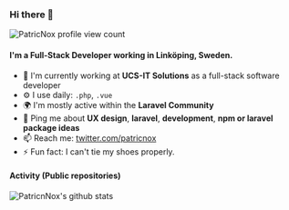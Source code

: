 ### Hi there 👋

![PatricNox profile view count](https://komarev.com/ghpvc/?username=patricnox&color=brightgreen)

#### I'm a Full-Stack Developer working in Linköping, Sweden.

- 🏢 I'm currently working at **UCS-IT Solutions** as a full-stack software developer
- ⚙️ I use daily: `.php`, `.vue` 
- 🌍 I'm mostly active within the **Laravel Community**
- 💬 Ping me about **UX design**, **laravel**, **development**, **npm or laravel package ideas**
- 📫  Reach me: [twitter.com/patricnox](https://twitter.com/patricnox)
- ⚡️  Fun fact: I can't tie my shoes properly.


#### Activity (Public repositories)

![PatricnNox's github stats](https://github-readme-stats.vercel.app/api?username=patricnox&show_icons=true)
